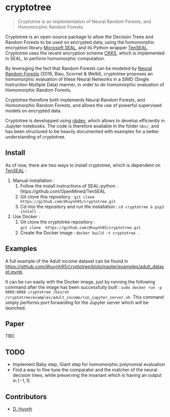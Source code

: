 # cryptotree
> Cryptotree is an implementation of Neural Random Forests, and Homomorphic Random Forests.


Cryptotree is an open-source package to allow the Decision Trees and Random Forests to be used on encrypted data, using the homomorphic encryption library [Microsoft SEAL](https://github.com/Microsoft/SEAL), and its Python wrapper [TenSEAL](https://github.com/OpenMined/TenSEAL). Cryptotree uses the recent encryption scheme [CKKS](https://eprint.iacr.org/2016/421.pdf), which is implemented in SEAL, to perform homomorphic computation. 

By leveraging the fact that Random Forests can be modeled by [Neural Random Forests](https://arxiv.org/pdf/1604.07143.pdf) (2016, Biau, Scornet & Welbl), cryptotree proposes an homomorphic evaluation of these Neural Networks in a SIMD (Single Instruction Multiple Data) manner, in order to do homomorphic evaluation of Homomorphic Random Forests.

Cryptotree therefore both implements Neural Random Forests, and Homomorphic Random Forests, and allows the use of powerful supervised models on encrypted data.

Cryptotree is developped using [nbdev](https://nbdev.fast.ai/), which allows to develop efficiently in Jupyter notebooks. The code is therefore available in the folder <code>nbs/</code>, and has been structured to be heavily documented with examples for a better understanding of cryptotree.

## Install

As of now, there are two ways to install cryptotree, which is dependent on [TenSEAL](https://github.com/OpenMined/TenSEAL) :
<ol>
    <li> Manual installation :
        <ol>
            <li>Follow the install instructions of SEAL-python : https://github.com/OpenMined/TenSEAL</li>
            <li>Git clone this repository : <code>git clone https://github.com/dhuynh95/cryptotree.git</code></li>
            <li>Cd into the repository and run the installation : <code>cd cryptotree & pip3 install . </code></li>
        </ol>
    </li>
    <li> Use Docker :
        <ol>
            <li>Git clone the cryptotree repository : <br>
                <code>git clone  https://github.com/dhuynh95/cryptotree.git</code> </li>
            <li>Create the Docker image : <code>docker build -t cryptotree .</code></li>
        </ol>
    </li>
</ol>

## Examples

A full example of the Adult income dataset can be found in https://github.com/dhuynh95/cryptotree/blob/master/examples/adult_dataset.ipynb.

It can be run easily with the Docker image, just by running the following command after the image has been successfully built : `sudo docker run -p 8888:8888 cryptotree /bin/sh /cryptotree/examples/adult_income/run_jupyter_server.sh`. This command simply performs port forwarding for the Jupyter server which will be launched. 

## Paper

TBD

## TODO

- Implement Baby step, Giant step for homomorphic polynomial evaluation
- Find a way to fine tune the comparator and the matcher of the neural decision trees, while preserving the invariant which is having an output in $[-1,1]$

## Contributors

- [D. Huynh](https://github.com/dhuynh95)
